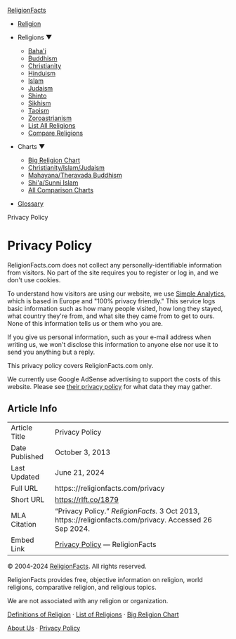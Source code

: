 [ReligionFacts](https://religionfacts.com/)

* [Religion](https://religionfacts.com/religion)
* Religions ▼
    
    * [Baha'i](https://religionfacts.com/bahai)
    * [Buddhism](https://religionfacts.com/buddhism)
    * [Christianity](https://religionfacts.com/christianity)
    * [Hinduism](https://religionfacts.com/hinduism)
    * [Islam](https://religionfacts.com/islam)
    * [Judaism](https://religionfacts.com/judaism)
    * [Shinto](https://religionfacts.com/shinto)
    * [Sikhism](https://religionfacts.com/sikhism)
    * [Taoism](https://religionfacts.com/taoism)
    * [Zoroastrianism](https://religionfacts.com/zoroastrianism)
    * [List All Religions](https://religionfacts.com/religions)
    * [Compare Religions](https://religionfacts.com/big-religion-chart)
    
* Charts ▼
    
    * [Big Religion Chart](https://religionfacts.com/big-religion-chart)
    * [Christianity/Islam/Judaism](https://religionfacts.com/charts/christianity-islam-judaism)
    * [Mahayana/Theravada Buddhism](https://religionfacts.com/charts/mahayana-theravada-buddhism)
    * [Shi'a/Sunni Islam](https://religionfacts.com/charts/shia-sunni-islam)
    * [All Comparison Charts](https://religionfacts.com/charts)
    
* [Glossary](https://religionfacts.com/glossary)

Privacy Policy

Privacy Policy
==============

ReligionFacts.com does not collect any personally-identifiable information from visitors. No part of the site requires you to register or log in, and we don't use cookies.

To understand how visitors are using our website, we use [Simple Analytics](https://www.simpleanalytics.com/), which is based in Europe and "100% privacy friendly." This service logs basic information such as how many people visited, how long they stayed, what country they're from, and what site they came from to get to ours. None of this information tells us or them who you are.

If you give us personal information, such as your e-mail address when writing us, we won't disclose this information to anyone else nor use it to send you anything but a reply.

This privacy policy covers ReligionFacts.com only.

We currently use Google AdSense advertising to support the costs of this website. Please see [their privacy policy](https://policies.google.com/technologies/partner-sites) for what data they may gather.

Article Info
------------

|     |     |
| --- | --- |
| Article Title | Privacy Policy |
| Date Published | October 3, 2013 |
| Last Updated | June 21, 2024 |
| Full URL | https:://religionfacts.com/privacy |
| Short URL | https://rlft.co/1879 |
| MLA Citation | “Privacy Policy.” _ReligionFacts._ 3 Oct 2013, https:://religionfacts.com/privacy. Accessed 26 Sep 2024. |
| Embed Link | <a href="https:://religionfacts.com/privacy">Privacy Policy</a> — ReligionFacts |

© 2004-2024 [ReligionFacts](https://religionfacts.com/). All rights reserved.

ReligionFacts provides free, objective information on religion, world religions, comparative religion, and religious topics.

We are not associated with any religion or organization.

[Definitions of Religion](https://religionfacts.com/religion) · [List of Religions](https://religionfacts.com/religions) · [Big Religion Chart](https://religionfacts.com/big-religion-chart)

[About Us](https://religionfacts.com/about) · [Privacy Policy](https://religionfacts.com/privacy)